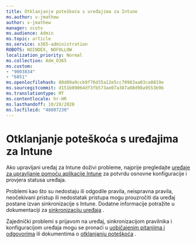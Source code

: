 ```yaml
---
title: Otklanjanje poteškoća s uređajima za Intune
ms.author: v-jmathew
author: v-jmathew
manager: scotv
ms.audience: Admin
ms.topic: article
ms.service: o365-administration
ROBOTS: NOINDEX, NOFOLLOW
localization_priority: Normal
ms.collection: Adm_O365
ms.custom:
- "9003834"
- "6851"
ms.openlocfilehash: 80d09a9ccb9f76d35a12e5cc70903aa03ca0819e
ms.sourcegitcommit: d151b09064df3fb573ae07a387a08d98a9553b9b
ms.translationtype: MT
ms.contentlocale: hr-HR
ms.lasthandoff: 10/28/2020
ms.locfileid: "48807230"
---
```

# <a name="troubleshooting-problems-with-intune-devices"></a>Otklanjanje poteškoća s uređajima za Intune

Ako upravljani uređaj za Intune doživi probleme, najprije pregledajte [uređaje za upravljanje pomoću aplikacije Intune](https://docs.microsoft.com/mem/intune/protect/endpoint-security-manage-devices) za potvrdu osnovne konfiguracije i provjera statusa uređaja.

Problemi kao što su nedostaju ili odgodile pravila, neispravna pravila, neočekivani pristup ili nedostatak pristupa mogu prouzročiti da uređaj postane izvan sinkronizacije s Intune. Dodatne informacije potražite u dokumentaciji za [sinkronizaciju uređaja](https://docs.microsoft.com/mem/intune/remote-actions/device-sync) .

Zajednički problemi s prijavom na uređaj, sinkronizacijom pravilnika i konfiguracijom uređaja mogu se pronaći u [uobičajenim pitanjima i odgovorima](https://docs.microsoft.com/mem/intune/configuration/device-profile-troubleshoot) ili dokumentima o [otklanjanju poteškoća](https://docs.microsoft.com/mem/intune/configuration/troubleshoot-policies-in-microsoft-intune) .
